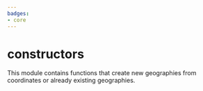 ```yaml
---
badges:
- core
---
```

# constructors

This module contains functions that create new geographies from coordinates or already existing geographies.
